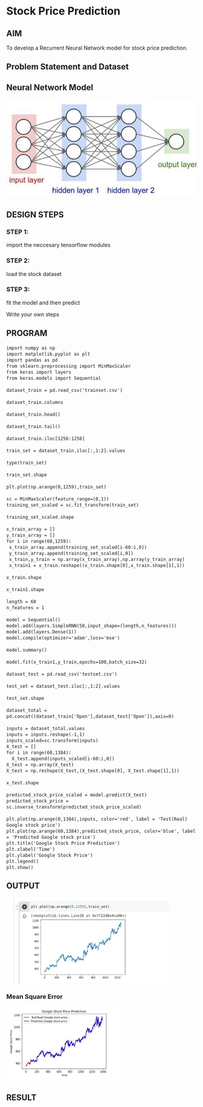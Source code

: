 # Stock Price Prediction

## AIM

To develop a Recurrent Neural Network model for stock price prediction.

## Problem Statement and Dataset

## Neural Network Model
![image](https://github.com/prathima2002/rnn-stock-price-prediction/blob/a4fdf147d3a0be8640bf105ea73c5c7860d7c04d/WhatsApp%20Image%202022-10-13%20at%2018.11.56.jpeg)

## DESIGN STEPS

### STEP 1:
import the neccesary tensorflow modules

### STEP 2:
load the stock dataset

### STEP 3:
fit the model and then predict

Write your own steps

## PROGRAM
```
import numpy as np
import matplotlib.pyplot as plt
import pandas as pd
from sklearn.preprocessing import MinMaxScaler
from keras import layers
from keras.models import Sequential

dataset_train = pd.read_csv('trainset.csv')

dataset_train.columns

dataset_train.head()

dataset_train.tail()

dataset_train.iloc[1256:1258]

train_set = dataset_train.iloc[:,1:2].values

type(train_set)

train_set.shape

plt.plot(np.arange(0,1259),train_set)

sc = MinMaxScaler(feature_range=(0,1))
training_set_scaled = sc.fit_transform(train_set)

training_set_scaled.shape

x_train_array = []
y_train_array = []
for i in range(60,1259):
 x_train_array.append(training_set_scaled[i-60:i,0]) 
 y_train_array.append(training_set_scaled[i,0])
 x_train,y_train = np.array(x_train_array),np.array(y_train_array)
 x_train1 = x_train.reshape((x_train.shape[0],x_train.shape[1],1))

x_train.shape

x_train1.shape

length = 60
n_features = 1

model = Sequential()
model.add(layers.SimpleRNN(50,input_shape=(length,n_features)))
model.add(layers.Dense(1))
model.compile(optimizer='adam',loss='mse')

model.summary()

model.fit(x_train1,y_train,epochs=100,batch_size=32)

dataset_test = pd.read_csv('testset.csv')

test_set = dataset_test.iloc[:,1:2].values

test_set.shape

dataset_total = pd.concat((dataset_train['Open'],dataset_test['Open']),axis=0)

inputs = dataset_total.values
inputs = inputs.reshape(-1,1)
inputs_scaled=sc.transform(inputs)
X_test = []
for i in range(60,1384):
  X_test.append(inputs_scaled[i-60:i,0])
X_test = np.array(X_test)
X_test = np.reshape(X_test,(X_test.shape[0], X_test.shape[1],1))

x_test.shape

predicted_stock_price_scaled = model.predict(X_test)
predicted_stock_price = sc.inverse_transform(predicted_stock_price_scaled)

plt.plot(np.arange(0,1384),inputs, color='red', label = 'Test(Real) Google stock price')
plt.plot(np.arange(60,1384),predicted_stock_price, color='blue', label = 'Predicted Google stock price')
plt.title('Google Stock Price Prediction')
plt.xlabel('Time')
plt.ylabel('Google Stock Price')
plt.legend()
plt.show()
```
## OUTPUT

![image](https://github.com/prathima2002/rnn-stock-price-prediction/blob/786da633c52c77429a1ddb6a0c2c4ca3154fa4fd/WhatsApp%20Image%202022-10-13%20at%2018.03.16(1).jpeg)

### Mean Square Error
![image](https://github.com/prathima2002/rnn-stock-price-prediction/blob/72e5dfd3af93fae2a299add811dd109934980cf6/WhatsApp%20Image%202022-10-13%20at%2018.03.46.jpeg)

## RESULT
